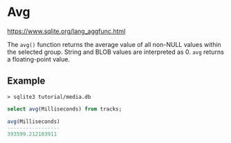# Avg

https://www.sqlite.org/lang_aggfunc.html

The `avg()` function returns the average value of all non-NULL values within the selected group. String and BLOB values are interpreted as 0. `avg` returns a floating-point value.

## Example
`> sqlite3 tutorial/media.db`
```sql
select avg(Milliseconds) from tracks;

avg(Milliseconds)
-----------------
393599.212103911
```
